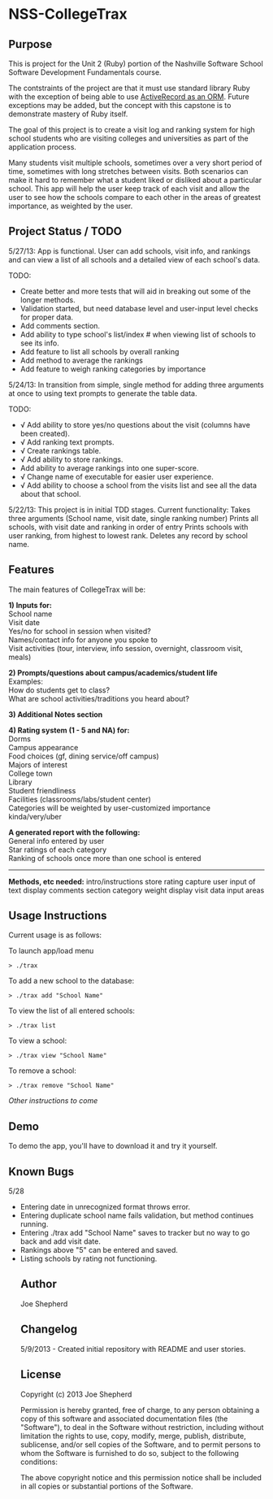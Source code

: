 NSS-CollegeTrax
=====================


Purpose
-------

This is project for the Unit 2 (Ruby) portion of the Nashville Software School Software Development Fundamentals course.

The contstraints of the project are that it must use standard library Ruby with the exception of being able to use <a href="http://en.wikipedia.org/wiki/ActiveRecord_%28Rails%29#Ruby">ActiveRecord as an ORM</a>.  Future exceptions may be added, but the concept with this capstone is to demonstrate mastery of Ruby itself.

The goal of this project is to create a visit log and ranking system for high school students who are visiting colleges and universities as part of the application process.

Many students visit multiple schools, sometimes over a very short period of time, sometimes with long stretches between visits. Both scenarios can make it hard to remember what a student liked or disliked about a particular school. This app will help the user keep track of each visit and allow the user to see how the schools compare to each other in the areas of greatest importance, as weighted by the user.

Project Status / TODO
---------------------
5/27/13:
App is functional. User can add schools, visit info, and rankings and can view a list of all schools and a detailed view of each school's data.

TODO:
<ul>
  <li>Create better and more tests that will aid in breaking out some of the longer methods.</li>
  <li>Validation started, but need database level and user-input level checks for proper data.</li>
  <li> Add comments section.
  <li> Add ability to type school's list/index # when viewing list of schools to see its info.</li>
  <li> Add feature to list all schools by overall ranking</li>
  <li> Add method to average the rankings</li>
  <li> Add feature to weigh ranking categories by importance</li>
</ul>
5/24/13:
In transition from simple, single method for adding three arguments at once to using text
prompts to generate the table data.

TODO:
<ul>
 <li> √ Add ability to store yes/no questions about the visit (columns have been created).</li>
  <li> √ Add ranking text prompts.</li>
  <li>√ Create rankings table.</li>
  <li>√ Add ability to store rankings.</li>
  <li>Add ability to average rankings into one super-score.</li>
  <li>√ Change name of executable for easier user experience.</li>
  <li>√ Add ability to choose a school from the visits list and see all the data about that school.</li>
</ul>

5/22/13:
This project is in initial TDD stages.
Current functionality:
Takes three arguments (School name, visit date, single ranking number)
Prints all schools, with visit date and ranking in order of entry
Prints schools with user ranking, from highest to lowest rank.
Deletes any record by school name.

Features
--------
The main features of CollegeTrax will be:

**1) Inputs for:<br>**
  School name<br>
  Visit date<br>
  Yes/no for school in session when visited?<br>
  Names/contact info for anyone you spoke to<br>
  Visit activities (tour, interview, info session, overnight, classroom visit, meals)

**2) Prompts/questions about campus/academics/student life<br>**
    Examples:<br>
    How do students get to class?<br>
    What are school activities/traditions you heard about?

**3) Additional Notes section**

**4) Rating system (1 - 5 and NA) for:<br>**
Dorms<br>
Campus appearance<br>
Food choices
  (gf, dining service/off campus)<br>
Majors of interest<br>
College town<br>
Library<br>
Student friendliness<br>
Facilities (classrooms/labs/student center)<br>
Categories will be weighted by user-customized importance kinda/very/uber

**A generated report with the following:**<br>
General info entered by user<br>
Star ratings of each category<br>
Ranking of schools once more than one school is entered

------------------

**Methods, etc needed:**
intro/instructions
store rating
capture user input of text
display comments section
category weight
display visit data input areas

Usage Instructions
------------------
Current usage is as follows:

To launch app/load menu 

    > ./trax 

To add a new school to the database:

    > ./trax add "School Name"

To view the list of all entered schools:

    > ./trax list

To view a school:

    > ./trax view "School Name"

To remove a school:

    > ./trax remove "School Name"


*Other instructions to come*

Demo
----

To demo the app, you'll have to download it and try it yourself.

Known Bugs
----------
5/28 

<ul>
<li>Entering date in unrecognized format throws error.</li>
<li>Entering duplicate school name fails validation, but method continues running.</li>
<li>Entering ./trax add "School Name" saves to tracker but no way to go back and add visit date.</li>
<li>Rankings above "5" can be entered and saved.</li>
<li>Listing schools by rating not functioning.</li>

Author
------

Joe Shepherd

Changelog
---------

5/9/2013 - Created initial repository with README and user stories.

License
-------
Copyright (c) 2013 Joe Shepherd

Permission is hereby granted, free of charge, to any person obtaining a copy
of this software and associated documentation files (the "Software"), to deal
in the Software without restriction, including without limitation the rights
to use, copy, modify, merge, publish, distribute, sublicense, and/or sell
copies of the Software, and to permit persons to whom the Software is
furnished to do so, subject to the following conditions:

The above copyright notice and this permission notice shall be included in
all copies or substantial portions of the Software.
